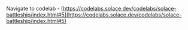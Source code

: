 Navigate to codelab - [https://codelabs.solace.dev/codelabs/solace-battleship/index.html#5](https://codelabs.solace.dev/codelabs/solace-battleship/index.html#5)
